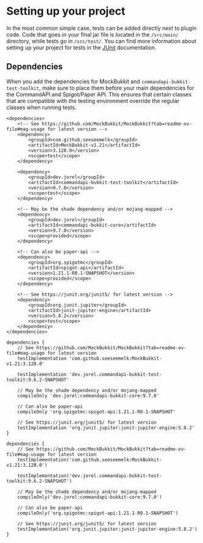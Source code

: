 # Setting up your project

In the most common simple case, tests can be added directly next to plugin code. Code that goes in your final jar file is located in the `/src/main/` directory, while tests go in `/src/test/`. You can find more information about setting up your project for tests in the [JUnit](https://junit.org/junit5/docs/current/user-guide/#overview-getting-started-example-projects) documentation.

## Dependencies

When you add the dependencies for MockBukkit and `commandapi-bukkit-test-toolkit`, make sure to place them before your main dependencies for the CommandAPI and Spigot/Paper API. This ensures that certain classes that are compatible with the testing environment override the regular classes when running tests.

<div class="multi-pre">

```xml,Maven
<dependencies>
    <!-- See https://github.com/MockBukkit/MockBukkit?tab=readme-ov-file#mag-usage for latest version -->
    <dependency>
        <groupId>com.github.seeseemelk</groupId>
        <artifactId>MockBukkit-v1.21</artifactId>
        <version>3.128.0</version>
        <scope>test</scope>
    </dependency>

    <dependency>
        <groupId>dev.jorel</groupId>
        <artifactId>commandapi-bukkit-test-toolkit</artifactId>
        <version>9.7.0</version>
        <scope>test</scope>
    </dependency>

    <!-- May be the shade dependency and/or mojang-mapped -->
    <dependency>
        <groupId>dev.jorel</groupId>
        <artifactId>commandapi-bukkit-core</artifactId>
        <version>9.7.0</version>
        <scope>provided</scope>
    </dependency>

    <!-- Can also be paper-api -->
    <dependency>
        <groupId>org.spigotmc</groupId>
        <artifactId>spigot-api</artifactId>
        <version>1.21.1-R0.1-SNAPSHOT</version>
        <scope>provided</scope>
    </dependency>

    <!-- See https://junit.org/junit5/ for latest version -->
    <dependency>
        <groupId>org.junit.jupiter</groupId>
        <artifactId>junit-jupiter-engine</artifactId>
        <version>5.8.2</version>
        <scope>test</scope>
    </dependency>
</dependencies>
```

```groovy,Gradle_(build.gradle)
dependencies {
    // See https://github.com/MockBukkit/MockBukkit?tab=readme-ov-file#mag-usage for latest version
    testImplementation 'com.github.seeseemelk:MockBukkit-v1.21:3.128.0'

    testImplementation 'dev.jorel.commandapi-bukkit-test-toolkit:9.6.2-SNAPSHOT'

    // May be the shade dependency and/or mojang-mapped
    compileOnly 'dev.jorel:commandapi-bukkit-core:9.7.0'

    // Can also be paper-api
    compileOnly 'org.spigotmc:spigot-api:1.21.1-R0.1-SNAPSHOT'

    // See https://junit.org/junit5/ for latest version
    testImplementation 'org.junit.jupiter:junit-jupiter-engine:5.8.2'
}
```

```kotlin,Kotlin_Gradle_(build.gradle.kts)
dependencies {
    // See https://github.com/MockBukkit/MockBukkit?tab=readme-ov-file#mag-usage for latest version
    testImplementation('com.github.seeseemelk:MockBukkit-v1.21:3.128.0')

    testImplementation('dev.jorel.commandapi-bukkit-test-toolkit:9.6.2-SNAPSHOT')

    // May be the shade dependency and/or mojang-mapped
    compileOnly('dev.jorel:commandapi-bukkit-core:9.7.0')

    // Can also be paper-api
    compileOnly('org.spigotmc:spigot-api:1.21.1-R0.1-SNAPSHOT')

    // See https://junit.org/junit5/ for latest version
    testImplementation('org.junit.jupiter:junit-jupiter-engine:5.8.2')
}
```

</div>
